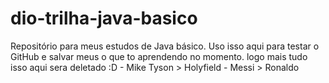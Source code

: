 # dio-trilha-java-basico
Repositório para meus estudos de Java básico. 
Uso isso aqui para testar o GitHub e salvar meus o que to aprendendo no momento. logo mais tudo isso aqui sera deletado :D - 
Mike Tyson > Holyfield -
Messi > Ronaldo
